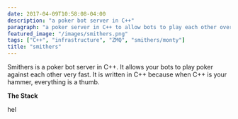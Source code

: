 ```yaml
---
date: 2017-04-09T10:58:08-04:00
description: "a poker bot server in C++" 
paragraph: "a poker server in C++ to allow bots to play each other over a ZMQ sockets" 
featured_image: "/images/smithers.png"
tags: ["C++", "infrastructure", "ZMQ", "smithers/monty"]
title: "smithers"
---
```


Smithers is a poker bot server in C++. It allows your bots to play poker against each other very fast.  It is written in C++ because when C++ is your hammer, everything is a thumb.

**The Stack**

hel